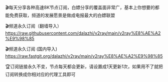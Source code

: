 
🎬每天分享各种高速8K节点订阅，白嫖分享的覆盖面非常广，基本上你想要的都能免费获取，频道的发展愿景是做成电报最大的白嫖联盟

🎬频道永久订阅（翻墙导入） 
https://raw.githubusercontent.com/dalazhi/v2ray/main/v2ray%E8%AE%A2%E9%98%85

🎬频道永久订阅 (国内导入)
https://raw.fastgit.org/dalazhi/v2ray/main/v2ray%E8%AE%A2%E9%98%85

🏆订阅链接永久不变，节点每天都会更新，请设置成1天更新1次，如果用不了就把订阅转换成你相对应的代理工具即可
